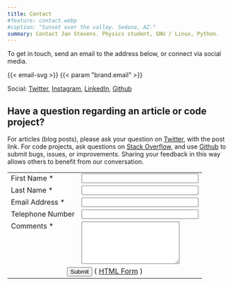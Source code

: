 ```yaml
---
title: Contact
#feature: contact.webp
#caption: "Sunset over the valley. Sedona, AZ."
summary: Contact Jan Stevens. Physics student, GNU / Linux, Python.
---
```


To get in touch, send an email to the address below, or connect via social media.

{{< email-svg >}} {{< param "brand.email" >}}

Social: [Twitter](https://twitter.com/jhaurawachsman), [Instagram](https://instagram.com/jhaurawachsman), [LinkedIn](https://www.linkedin.com/in/jhaurawachsman/), [Github](https://github.com/jhauraw)

## Have a question regarding an article or code project?

For articles (blog posts), please ask your question on [Twitter](https://twitter.com/jhaurawachsman), with the post link. For code projects, ask questions on [Stack Overflow](https://stackoverflow.com/users/1535514), and use [Github](https://github.com/jhauraw) to submit bugs, issues, or improvements. Sharing your feedback in this way allows others to benefit from our conversation.

<form name="contact" method="POST" data-netlify="true">
<table width="450px">
</tr>
<tr>
 <td valign="top">
  <label for="first_name">First Name *</label>
 </td>
 <td valign="top">
  <input  type="text" name="first_name" maxlength="50" size="30">
 </td>
</tr>
 
<tr>
 <td valign="top"">
  <label for="last_name">Last Name *</label>
 </td>
 <td valign="top">
  <input  type="text" name="last_name" maxlength="50" size="30">
 </td>
</tr>
<tr>
 <td valign="top">
  <label for="email">Email Address *</label>
 </td>
 <td valign="top">
  <input  type="text" name="email" maxlength="80" size="30">
 </td>
 
</tr>
<tr>
 <td valign="top">
  <label for="telephone">Telephone Number</label>
 </td>
 <td valign="top">
  <input  type="text" name="telephone" maxlength="30" size="30">
 </td>
</tr>
<tr>
 <td valign="top">
  <label for="comments">Comments *</label>
 </td>
 <td valign="top">
  <textarea  name="comments" maxlength="1000" cols="25" rows="6"></textarea>
 </td>
 
</tr>
<tr>
 <td colspan="2" style="text-align:center">
  <input type="submit" value="Submit">   ( <a href="https://www.freecontactform.com/html_form.php">HTML Form</a> )
 </td>
</tr>
</table>
</form>

